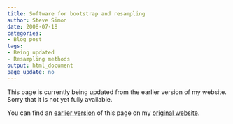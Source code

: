 ```yaml
---
title: Software for bootstrap and resampling
author: Steve Simon
date: 2008-07-18
categories:
- Blog post
tags:
- Being updated
- Resampling methods
output: html_document
page_update: no
---
```


This page is currently being updated from the earlier version of my website. Sorry that it is not yet fully available.

<!---More--->

You can find an [earlier version][sim1] of this page on my [original website][sim2].

[sim1]: http://www.pmean.com/08/SoftwareForBootstrap.html
[sim2]: http://www.pmean.com/original_site.html
